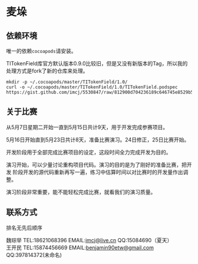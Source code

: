 # 麦垛

## 依赖环境

唯一的依赖`cocoapods`请安装。

TITokenField库官方默认版本0.9.0比较旧，但是又没有新版本的Tag，所以我的处理方式是fork了新的仓库来处理。

```shell
mkdir -p ~/.cocoapods/master/TITokenField/1.0/
curl -o ~/.cocoapods/master/TITokenField/1.0/TITokenField.podspec https://gist.github.com/imcj/5530847/raw/812900d704236189c646745e8529b5096f866852/TITokenField.podspec
```

## 关于比赛

从5月7日星期二开始一直到5月15日共计9天，用于开发完成参赛项目。

5月16日开始直到5月23日共计8天，准备比赛演习。24日修正，25日比赛开始。

开发阶段用于全部完成比赛项目的设定，这段时间全力完成开发为目的。

演习开始，可以少量讨论重构项目代码。演习的目的是为了刚好的准备比赛，把开发
阶段开发的源代码重新再写一遍，练习中估算时间以对比赛时的开发量作出调整。

演习阶段非常重要，能不能轻松完成比赛，就看我们的演习质量。

## 联系方式

排名无先后顺序

魏琮举 TEL:18621068396 EMAIL:imcj@live.cn               QQ:15084690（夏天）         
王开民 TEL:15874456669 EMAIL:benjamin90etw@gmail.com    QQ:397814372(未命名)
